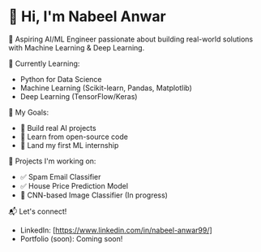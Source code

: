 # 👋 Hi, I'm Nabeel Anwar

🎯 Aspiring AI/ML Engineer passionate about building real-world solutions with Machine Learning & Deep Learning.

🔭 Currently Learning:
- Python for Data Science
- Machine Learning (Scikit-learn, Pandas, Matplotlib)
- Deep Learning (TensorFlow/Keras)

📂 My Goals:
- 📌 Build real AI projects
- 📌 Learn from open-source code
- 📌 Land my first ML internship

🚀 Projects I'm working on:
- ✅ Spam Email Classifier
- ✅ House Price Prediction Model
- 🚧 CNN-based Image Classifier (In progress)

📬 Let's connect!
- LinkedIn: [https://www.linkedin.com/in/nabeel-anwar99/]
- Portfolio (soon): Coming soon!
